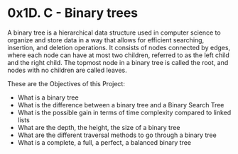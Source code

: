 # 0x1D. C - Binary trees

A binary tree is a hierarchical data structure used in computer science to organize and store data in a way that allows for efficient searching, insertion, and deletion operations. It consists of nodes connected by edges, where each node can have at most two children, referred to as the left child and the right child. The topmost node in a binary tree is called the root, and nodes with no children are called leaves.

These are the Objectives of this Project:
* What is a binary tree
* What is the difference between a binary tree and a Binary Search Tree
* What is the possible gain in terms of time complexity compared to linked lists
* What are the depth, the height, the size of a binary tree
* What are the different traversal methods to go through a binary tree
* What is a complete, a full, a perfect, a balanced binary tree

